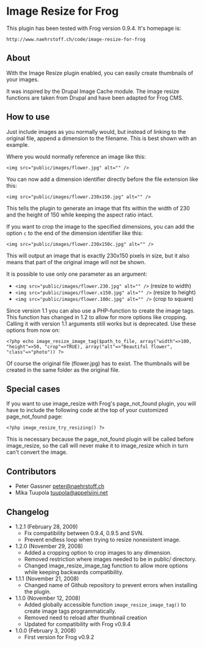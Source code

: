 Image Resize for Frog
=====================

This plugin has been tested with Frog version 0.9.4. It's homepage is:

`http://www.naehrstoff.ch/code/image-resize-for-frog`


About
-----

With the Image Resize plugin enabled, you can easily create thumbnails of your images.

It was inspired by the Drupal Image Cache module. The image resize functions are taken from Drupal and have been adapted for Frog CMS.


How to use
----------

Just include images as you normally would, but instead of linking to the original file, append a dimension to the filename. This is best shown with an example.

Where you would normally reference an image like this:

`<img src="public/images/flower.jpg" alt="" />`

You can now add a dimension identifier directly before the file extension like this:

`<img src="public/images/flower.230x150.jpg" alt="" />`

This tells the plugin to generate an image that fits within the width of 230 and the height of 150 while keeping the aspect ratio intact.

If you want to crop the image to the specified dimensions, you can add the option `c` to the end of the dimension identifier like this:

`<img src="public/images/flower.230x150c.jpg" alt="" />`

This will output an image that is exactly 230x150 pixels in size, but it also means that part of the original image will not be shown.

It is possible to use only one parameter as an argument:

* `<img src="public/images/flower.230.jpg" alt="" />` (resize to width)
* `<img src="public/images/flower.x150.jpg" alt="" />` (resize to height)
* `<img src="public/images/flower.100c.jpg" alt="" />` (crop to square)

Since version 1.1 you can also use a PHP-function to create the image tags. This function has changed in 1.2 to allow for more options like cropping. Calling it with version 1.1 arguments still works but is deprecated. Use these options from now on:

`<?php echo image_resize_image_tag($path_to_file, array("width"=>100, "height"=>50, "crop"=>TRUE), array("alt"=>"Beautiful flower", "class"=>"photo")) ?>`

Of course the original file (flower.jpg) has to exist. The thumbnails will be created in the same folder as the original file.


Special cases
-------------

If you want to use image_resize with Frog's page_not_found plugin, you will have to include the following code at the top of your customized page_not_found page:

`<?php image_resize_try_resizing() ?>`

This is necessary because the page_not_found plugin will be called before image_resize, so the call will never make it to image_resize which in turn can't convert the image.


Contributors
------------

* Peter Gassner <peter@naehrstoff.ch>
* Mika Tuupola <tuupola@appelsiini.net>


Changelog
---------

* 1.2.1 (February 28, 2009)
	* Fix compatibility between 0.9.4, 0.9.5 and SVN.
	* Prevent endless loop when trying to resize nonexistent image.
* 1.2.0 (November 29, 2008)
	* Added a cropping option to crop images to any dimension.
	* Removed restriction where images needed to be in public/ directory.
	* Changed image_resize_image_tag function to allow more options while keeping backwards compatibility.
* 1.1.1 (November 21, 2008)
	* Changed name of Github repository to prevent errors when installing the plugin.
* 1.1.0 (November 12, 2008)
	* Added globally accessible function `image_resize_image_tag()` to create image tags programmatically.
	* Removed need to reload after thumbnail creation
	* Updated for compatibility with Frog v0.9.4
* 1.0.0 (February 3, 2008)
	* First version for Frog v0.9.2